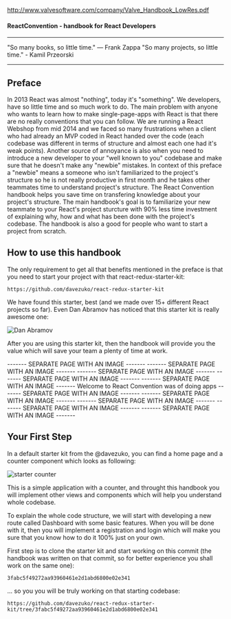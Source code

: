 http://www.valvesoftware.com/company/Valve_Handbook_LowRes.pdf

#### ReactConvention - handbook for React Developers

**** 
"So many books, so little time." ― Frank Zappa
"So many projects, so little time." - Kamil Przeorski
**** 


## Preface

In 2013 React was almost "nothing", today it's "something". We developers, have so little time and so much work to do. The main problem with anyone who wants to learn how to make single-page-apps with React is that there are no really conventions that you can follow. We are running a React Webshop from mid 2014 and we faced so many frustrations when a client who had already an MVP coded in React handed over the code (each codebase was different in terms of structure and almost each one had it's weak points). Another source of annoyance is also when you need to introduce a new developer to your "well known to you" codebase and make sure that he doesn't make any "newbie" mistakes. In context of this preface a "newbie" means a someone who isn't familiarized to the project's structure so he is not really productive in first month and he takes other teammates time to understand project's structure. The React Convention handbook helps you save time on transfering knowledge about your project's structure. The main handbook's goal is to familiarize your new teammate to your React's project sturcture with 90% less time investment of explaining why, how and what has been done with the project's codebase. The handbook is also a good for people who want to start a project from scratch.



## How to use this handbook

The only requirement to get all that benefits mentioned in the preface is that you need to start your project with that react-redux-starter-kit:
```
https://github.com/davezuko/react-redux-starter-kit
```

We have found this starter, best (and we made over 15+ different React projects so far). Even Dan Abramov has noticed that this starter kit is really awesome one:

![Dan Abramov](http://test.przeorski.pl/book/901_dan_abramov.png)

After you are using this starter kit, then the handbook will provide you the value which will save your team a plenty of time at work.



------- SEPARATE PAGE WITH AN IMAGE -------
------- SEPARATE PAGE WITH AN IMAGE -------
------- SEPARATE PAGE WITH AN IMAGE -------
------- SEPARATE PAGE WITH AN IMAGE -------
------- SEPARATE PAGE WITH AN IMAGE -------
Welcome to React Convention was of doing apps
------- SEPARATE PAGE WITH AN IMAGE -------
------- SEPARATE PAGE WITH AN IMAGE -------
------- SEPARATE PAGE WITH AN IMAGE -------
------- SEPARATE PAGE WITH AN IMAGE -------
------- SEPARATE PAGE WITH AN IMAGE -------



## Your First Step

In a default starter kit from the @davezuko, you can find a home page and a counter component which looks as following:

![starter counter](http://test.przeorski.pl/book/902_starter_counter.png)

This is a simple application with a counter, and throught this handbook you will implement other views and components which will help you understand whole codebase.

To explain the whole code structure, we will start with developing a new route called Dashboard with some basic features. When you will be done with it, then you will implement a registration and login which will make you sure that you know how to do it 100% just on your own.


First step is to clone the starter kit and start working on this commit (the handbook was written on that commit, so for better experience you shall work on the same one):
```
3fabc5f49272aa93960461e2d1abd6800e02e341
```

... so you you will be truly working on that starting codebase:
```
https://github.com/davezuko/react-redux-starter-kit/tree/3fabc5f49272aa93960461e2d1abd6800e02e341
```
















